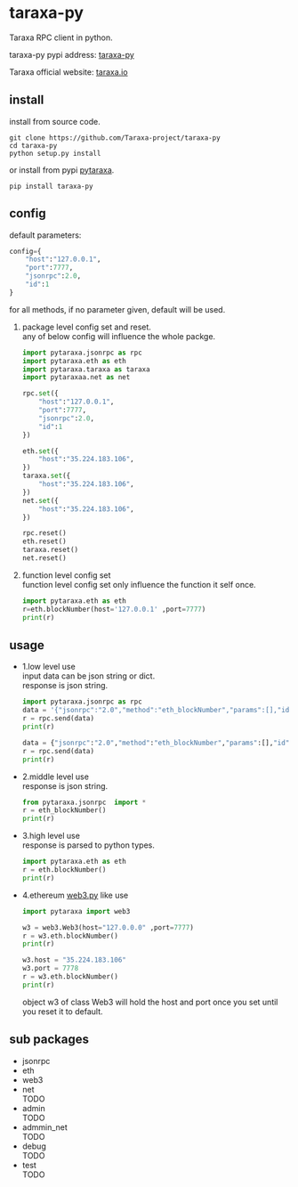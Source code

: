 # taraxa-py

Taraxa RPC client in python.  

taraxa-py pypi address: [taraxa-py](https://pypi.org/project/taraxa-py/)  

Taraxa official website: [taraxa.io](https://taraxa.io)  
## install
install from source code.
```
git clone https://github.com/Taraxa-project/taraxa-py
cd taraxa-py
python setup.py install
```
or install from pypi [pytaraxa](https://pypi.org/project/pytaraxa/).  
```
pip install taraxa-py
```
## config  

default parameters:  
``` python
config={
    "host":"127.0.0.1",  
    "port":7777,  
    "jsonrpc":2.0,  
    "id":1
}
```
for all methods, if no parameter given, default will be used.

1. package level config set and reset.  
    any of below config will influence the whole packge.
    ``` python
    import pytaraxa.jsonrpc as rpc
    import pytaraxa.eth as eth
    import pytaraxa.taraxa as taraxa
    import pytaraxaa.net as net

    rpc.set({
        "host":"127.0.0.1",  
        "port":7777,  
        "jsonrpc":2.0,  
        "id":1 
    })

    eth.set({
        "host":"35.224.183.106",  
    })
    taraxa.set({
        "host":"35.224.183.106",  
    })
    net.set({
        "host":"35.224.183.106",  
    })

    rpc.reset()
    eth.reset()
    taraxa.reset()
    net.reset()
    ```
2. function level config set  
    function level config set only influence the function it self once.
    ``` python
    import pytaraxa.eth as eth
    r=eth.blockNumber(host='127.0.0.1' ,port=7777)
    print(r)
    ```

## usage

- 1.low level use  
    input data can be json string or dict.  
    response is json string.  
    ``` python
    import pytaraxa.jsonrpc as rpc
    data = '{"jsonrpc":"2.0","method":"eth_blockNumber","params":[],"id":1}'
    r = rpc.send(data)
    print(r)

    data = {"jsonrpc":"2.0","method":"eth_blockNumber","params":[],"id":1}
    r = rpc.send(data)
    print(r)
    ```


- 2.middle level use  
    response is json string.  
    ``` python
    from pytaraxa.jsonrpc  import *
    r = eth_blockNumber()
    print(r)
    ```


- 3.high level use  
    response is parsed to python types.  
    ``` python
    import pytaraxa.eth as eth
    r = eth.blockNumber()
    print(r)
    ```


- 4.ethereum [web3.py](https://github.com/ethereum/web3.py) like use  

    ``` python
    import pytaraxa import web3

    w3 = web3.Web3(host="127.0.0.0" ,port=7777)
    r = w3.eth.blockNumber()
    print(r)

    w3.host = "35.224.183.106"
    w3.port = 7778
    r = w3.eth.blockNumber()
    print(r)
    ```
    object w3 of class Web3  will hold the host and port once you set until you reset it to default.   

## sub packages
- jsonrpc  
- eth  
- web3  
- net  
TODO
- admin  
TODO
- admmin_net  
TODO
- debug  
TODO
- test  
TODO
